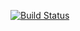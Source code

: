 [![Build Status](https://travis-ci.org/napiknikkpek/cpp-syntax.vim.svg?branch=master)](https://travis-ci.org/napiknikkpek/cpp-syntax.vim)

